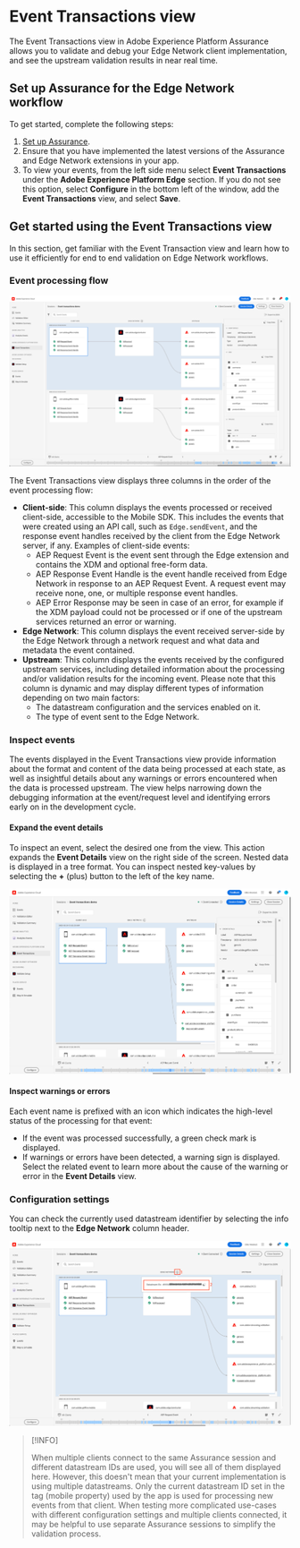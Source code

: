 # Event Transactions view

The Event Transactions view in Adobe Experience Platform Assurance allows you to validate and debug your Edge Network client implementation, and see the upstream validation results in near real time.

## Set up Assurance for the Edge Network workflow

To get started, complete the following steps:

1. [Set up Assurance](../set-up.md).
2. Ensure that you have implemented the latest versions of the Assurance and Edge Network extensions in your app.
3. To view your events, from the left side menu select **Event Transactions** under the **Adobe Experience Platform Edge** section.
  If you do not see this option, select **Configure** in the bottom left of the window, add the **Event Transactions** view, and select **Save**.

## Get started using the Event Transactions view

In this section, get familiar with the Event Transaction view and learn how to use it efficiently for end to end validation on Edge Network workflows.

### Event processing flow

![Event transactions view](./images/event-transactions/event-transactions-view.png)

The Event Transactions view displays three columns in the order of the event processing flow:

- **Client-side**: This column displays the events processed or received client-side, accessible to the Mobile SDK. This includes the events that were created using an API call, such as `Edge.sendEvent`, and the response event handles received by the client from the Edge Network server, if any. Examples of client-side events:
  - AEP Request Event is the event sent through the Edge extension and contains the XDM and optional free-form data.
  - AEP Response Event Handle is the event handle received from Edge Network in response to an AEP Request Event. A request event may receive none, one, or multiple response event handles.
  - AEP Error Response may be seen in case of an error, for example if the XDM payload could not be processed or if one of the upstream services returned an error or warning.
- **Edge Network**: This column displays the event received server-side by the Edge Network through a network request and what data and metadata the event contained.
- **Upstream**: This column displays the events received by the configured upstream services, including detailed information about the processing and/or validation results for the incoming event.
Please note that this column is dynamic and may display different types of information depending on two main factors:
  - The datastream configuration and the services enabled on it.
  - The type of event sent to the Edge Network.

### Inspect events

The events displayed in the Event Transactions view provide information about the format and content of the data being processed at each state, as well as insightful details about any warnings or errors encountered when the data is processed upstream. The view helps narrowing down the debugging information at the event/request level and identifying errors early on in the development cycle.

#### Expand the event details

To inspect an event, select the desired one from the view. This action expands the **Event Details** view on the right side of the screen.
Nested data is displayed in a tree format. You can inspect nested key-values by selecting the **+** (plus) button to the left of the key name.

![Event details](./images/event-transactions/event-details.png)

#### Inspect warnings or errors

Each event name is prefixed with an icon which indicates the high-level status of the processing for that event:

- If the event was processed successfully, a green check mark is displayed.
- If warnings or errors have been detected, a warning sign is displayed. Select the related event to learn more about the cause of the warning or error in the **Event Details** view.

### Configuration settings

You can check the currently used datastream identifier by selecting the info tooltip next to the **Edge Network** column header.

![Show the datastream ID](./images/event-transactions/show-datastream-id.png)

>[!INFO]
>
>When multiple clients connect to the same Assurance session and different datastream IDs are used, you will see all of them displayed here. However, this doesn't mean that your current implementation is using multiple datastreams. Only the current datastream ID set in the tag (mobile property) used by the app is used for processing new events from that client. When testing more complicated use-cases with different configuration settings and multiple clients connected, it may be helpful to use separate Assurance sessions to simplify the validation process.
